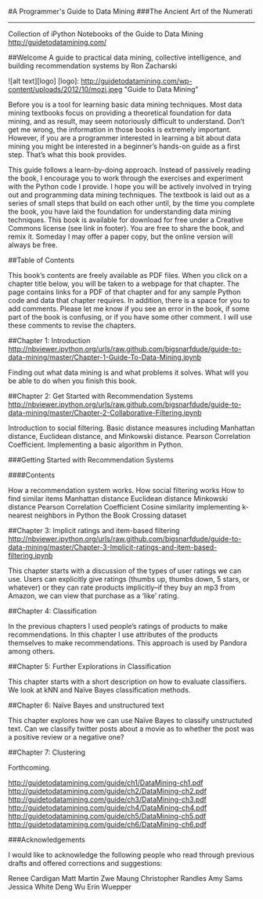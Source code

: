 #A Programmer's Guide to Data Mining
###The Ancient Art of the Numerati
________________________________

Collection of iPython Notebooks of the Guide to Data Mining http://guidetodatamining.com/

##Welcome
A guide to practical data mining, collective intelligence, and building recommendation systems by Ron Zacharski

![alt text][logo]
[logo]: http://guidetodatamining.com/wp-content/uploads/2012/10/mozi.jpeg "Guide to Data Mining"


Before you is a tool for learning basic data mining techniques. Most data mining textbooks focus on providing a theoretical foundation for data mining, and as result, may seem notoriously difficult to understand. Don’t get me wrong, the information in those books is extremely important. However, if you are a programmer interested in learning a bit about data mining you might be interested in a beginner’s hands-on guide as a first step. That’s what this book provides.

This guide follows a learn-by-doing approach. Instead of passively reading the book, I encourage you to work through the exercises and experiment with the Python code I provide. I hope you will be actively involved in trying out and programming data mining techniques. The textbook is laid out as a series of small steps that build on each other until, by the time you complete the book, you have laid the foundation for understanding data mining techniques. This book is available for download for free under a Creative Commons license (see link in footer). You are free to share the book, and remix it. Someday I may offer a paper copy, but the online version will always be free.

 

##Table of Contents

This book’s contents are freely available as PDF files. When you click on a chapter title below, you will be taken to a webpage for that chapter. The page contains links for a PDF of that chapter and for any sample Python code and data that chapter requires. In addition, there is a space for you to add comments. Please let me know if you see an error in the book, if some part of the book is confusing, or if you have some other comment. I will use these comments to revise the chapters.

##Chapter 1: Introduction 
http://nbviewer.ipython.org/urls/raw.github.com/bigsnarfdude/guide-to-data-mining/master/Chapter-1-Guide-To-Data-Mining.ipynb

Finding out what data mining is and what problems it solves. What will you be able to do when you finish this book.

##Chapter 2: Get Started with Recommendation Systems
http://nbviewer.ipython.org/urls/raw.github.com/bigsnarfdude/guide-to-data-mining/master/Chapter-2-Collaborative-Filtering.ipynb

Introduction to social filtering. Basic distance measures including Manhattan distance, Euclidean distance, and Minkowski distance. Pearson Correlation Coefficient. Implementing a basic algorithm in Python.

###Getting Started with Recommendation Systems

####Contents

How a recommendation system works.
How social filtering works
How to find similar items
Manhattan distance
Euclidean distance
Minkowski distance
Pearson Correlation Coefficient
Cosine similarity
implementing k-nearest neighbors in Python
the Book Crossing dataset

##Chapter 3: Implicit ratings and item-based filtering
http://nbviewer.ipython.org/urls/raw.github.com/bigsnarfdude/guide-to-data-mining/master/Chapter-3-Implicit-ratings-and-item-based-filtering.ipynb

This chapter starts with a discussion of the types of user ratings we can use. Users can explicitly give ratings (thumbs up, thumbs down, 5 stars, or whatever) or they can rate products implicitly–if they buy an mp3 from Amazon, we can view that purchase as a ‘like’ rating.

##Chapter 4: Classification

In the previous chapters I used people’s ratings of products to make recommendations. In this chapter I use attributes of the products themselves to make recommendations. This approach is used by Pandora among others.

##Chapter 5: Further Explorations in Classification

This chapter starts with a short description on how to evaluate classifiers. We look at kNN and Naïve Bayes classification methods.

##Chapter 6: Naïve Bayes and unstructured text

This chapter explores how we can use Naïve Bayes to classify unstructuted text. Can we classify twitter posts about a movie as to whether the post was a positive review or a negative one?

##Chapter 7: Clustering

Forthcoming.

http://guidetodatamining.com/guide/ch1/DataMining-ch1.pdf
http://guidetodatamining.com/guide/ch2/DataMining-ch2.pdf
http://guidetodatamining.com/guide/ch3/DataMining-ch3.pdf
http://guidetodatamining.com/guide/ch4/DataMining-ch4.pdf
http://guidetodatamining.com/guide/ch5/DataMining-ch5.pdf
http://guidetodatamining.com/guide/ch6/DataMining-ch6.pdf


###Acknowledgements

I would like to acknowledge the following people who read through previous drafts and offered corrections and suggestions:

Renee Cardigan
Matt Martin
Zwe Maung
Christopher Randles
Amy Sams
Jessica White
Deng Wu
Erin Wuepper
